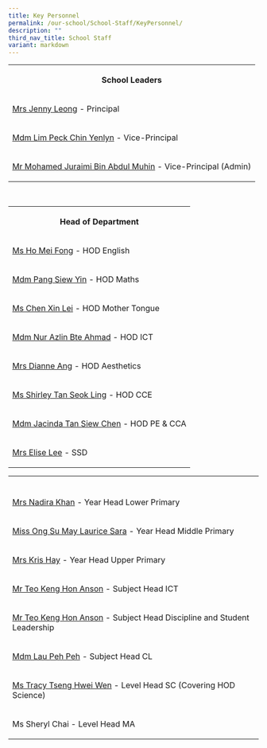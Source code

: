 ```yaml
---
title: Key Personnel
permalink: /our-school/School-Staff/KeyPersonnel/
description: ""
third_nav_title: School Staff
variant: markdown
---
```

<table><tbody><tr><th rowspan="1" colspan="1"><p>School Leaders</p></th></tr><tr><td rowspan="1" colspan="1"><p><a href="mailto:damai_ps@moe.edu.sg" rel="noopener noreferrer nofollow" target="_blank">Mrs Jenny Leong</a> - Principal</p></td></tr><tr><td rowspan="1" colspan="1"><p><a href="mailto:damai_ps@moe.edu.sg" rel="noopener noreferrer nofollow" target="_blank">Mdm Lim Peck Chin Yenlyn</a> - Vice-Principal</p></td></tr><tr><td rowspan="1" colspan="1"><p><a href="mailto:damai_ps@moe.edu.sg" rel="noopener noreferrer nofollow" target="_blank">Mr Mohamed Juraimi Bin Abdul Muhin</a> - Vice-Principal (Admin)</p></td></tr></tbody></table>
<br>
<table><tbody><tr><th rowspan="1" colspan="1"><p>Head of Department</p></th></tr><tr><td rowspan="1" colspan="1"><p><a href="mailto:ho_mei_fong@schools.gov.sg" rel="noopener noreferrer nofollow" target="_blank">Ms Ho Mei Fong</a> - HOD English</p></td></tr><tr><td rowspan="1" colspan="1"><p><a href="mailto:pang_siew_yin@schools.gov.sg" rel="noopener noreferrer nofollow" target="_blank">Mdm Pang Siew Yin</a> - HOD Maths</p></td></tr><tr><td rowspan="1" colspan="1"><p><a href="mailto:chen_xin_lei@schools.gov.sg" rel="noopener noreferrer nofollow" target="_blank">Ms Chen Xin Lei</a> - HOD Mother Tongue</p></td></tr><tr><td rowspan="1" colspan="1"><p><a href="mailto:nur_azlin_ahmad@schools.gov.sg" rel="noopener noreferrer nofollow" target="_blank">Mdm Nur Azlin Bte Ahmad</a> - HOD ICT</p></td></tr><tr><td rowspan="1" colspan="1"><p><a href="mailto:ling_liang_chee_dianne@schools.gov.sg" rel="noopener noreferrer nofollow" target="_blank">Mrs Dianne Ang</a> - HOD Aesthetics</p></td></tr><tr><td rowspan="1" colspan="1"><p><a href="mailto:tan_seok_ling_shirley@schools.gov.sg" rel="noopener noreferrer nofollow" target="_blank">Ms Shirley Tan Seok Ling</a> - HOD CCE</p></td></tr><tr><td rowspan="1" colspan="1"><p><a href="mailto:tan_siew_chen_jacinda@schools.gov.sg" rel="noopener noreferrer nofollow" target="_blank">Mdm Jacinda Tan Siew Chen</a> - HOD PE &amp; CCA</p></td></tr><tr><td rowspan="1" colspan="1"><p><a href="mailto:yu_sim_pei_elise@schools.gov.sg" rel="noopener noreferrer nofollow" target="_blank">Mrs Elise Lee</a> - SSD</p></td></tr></tbody></table>

<table><tbody><tr><th rowspan="1" colspan="1"><p></p></th></tr><tr><td rowspan="1" colspan="1"><p><a href="mailto:nadira_abdullah@schools.gov.sg" rel="noopener noreferrer nofollow" target="_blank">Mrs Nadira Khan</a> - Year Head Lower Primary</p></td></tr><tr><td rowspan="1" colspan="1"><p><a href="mailto:ong_su_may_laurice@schools.gov.sg" rel="noopener noreferrer nofollow" target="_blank">Miss Ong Su May Laurice Sara</a> - Year Head Middle Primary</p></td></tr><tr><td rowspan="1" colspan="1"><p><a href="mailto:ang_mei_hui@schools.gov.sg" rel="noopener noreferrer nofollow" target="_blank">Mrs Kris Hay</a> - Year Head Upper Primary</p></td></tr><tr><td rowspan="1" colspan="1"><p><a href="mailto:teo_keng_hon@schools.gov.sg" rel="noopener noreferrer nofollow" target="_blank">Mr Teo Keng Hon Anson</a> - Subject Head ICT</p></td></tr><tr><td rowspan="1" colspan="1"><p><a href="mailto:teo_keng_hon@schools.gov.sg" rel="noopener noreferrer nofollow" target="_blank">Mr Teo Keng Hon Anson</a> - Subject Head Discipline and Student Leadership</p></td></tr><tr><td rowspan="1" colspan="1"><p><a href="mailto:lau_peh_peh@schools.gov.sg" rel="noopener noreferrer nofollow" target="_blank">Mdm Lau Peh Peh</a> - Subject Head CL</p></td></tr><tr><td rowspan="1" colspan="1"><p><a href="mailto:tseng_hwei_wen@schools.gov.sg" rel="noopener noreferrer nofollow" target="_blank">Ms Tracy Tseng Hwei Wen</a> - Level Head SC (Covering HOD Science)</p></td></tr><tr><td rowspan="1" colspan="1"><p>Ms Sheryl Chai - Level Head MA</p></td></tr></tbody></table>
